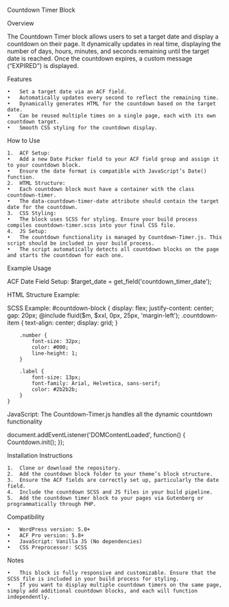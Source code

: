 Countdown Timer Block

Overview

The Countdown Timer block allows users to set a target date and display a countdown on their page. It dynamically updates in real time, displaying the number of days, hours, minutes, and seconds remaining until the target date is reached. Once the countdown expires, a custom message (“EXPIRED”) is displayed.

Features

	•	Set a target date via an ACF field.
	•	Automatically updates every second to reflect the remaining time.
	•	Dynamically generates HTML for the countdown based on the target date.
	•	Can be reused multiple times on a single page, each with its own countdown target.
	•	Smooth CSS styling for the countdown display.

How to Use

	1.	ACF Setup:
	•	Add a new Date Picker field to your ACF field group and assign it to your countdown block.
	•	Ensure the date format is compatible with JavaScript’s Date() function.
	2.	HTML Structure:
	•	Each countdown block must have a container with the class countdown-timer.
	•	The data-countdown-timer-date attribute should contain the target date for the countdown.
	3.	CSS Styling:
	•	The block uses SCSS for styling. Ensure your build process compiles countdown-timer.scss into your final CSS file.
	4.	JS Setup:
	•	The countdown functionality is managed by Countdown-Timer.js. This script should be included in your build process.
	•	The script automatically detects all countdown blocks on the page and starts the countdown for each one.

Example Usage

ACF Date Field Setup:
    $target_date = get_field('countdown_timer_date');

HTML Structure Example:
<div class="countdown-timer" data-countdown-timer-date="<?php echo esc_attr($target_date); ?>">
    <div id="countdown-block"></div>
</div>

SCSS Example:
    #countdown-block {
        display: flex;
        justify-content: center;
        gap: 20px;
        @include fluid($m, $xxl, 0px, 25px, 'margin-left');
        .countdown-item {
            text-align: center;
            display: grid;
        }
    
        .number {
            font-size: 32px;
            color: #000;
            line-height: 1;
        }
    
        .label {
            font-size: 13px;
            font-family: Arial, Helvetica, sans-serif;
            color: #2b2b2b;
        }
    }
    
JavaScript:
The Countdown-Timer.js handles all the dynamic countdown functionality

document.addEventListener('DOMContentLoaded', function() {
    Countdown.init();
});

Installation Instructions

	1.	Clone or download the repository.
	2.	Add the countdown block folder to your theme’s block structure.
	3.	Ensure the ACF fields are correctly set up, particularly the date field.
	4.	Include the countdown SCSS and JS files in your build pipeline.
	5.	Add the countdown timer block to your pages via Gutenberg or programmatically through PHP.

Compatibility

	•	WordPress version: 5.0+
	•	ACF Pro version: 5.8+
	•	JavaScript: Vanilla JS (No dependencies)
	•	CSS Preprocessor: SCSS

Notes

	•	This block is fully responsive and customizable. Ensure that the SCSS file is included in your build process for styling.
	•	If you want to display multiple countdown timers on the same page, simply add additional countdown blocks, and each will function independently.